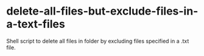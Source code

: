 # delete-all-files-but-exclude-files-in-a-text-files
Shell script to delete all files in folder by excluding files specified in a .txt file. 
